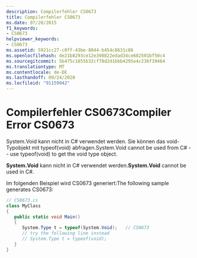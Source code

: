 ```yaml
---
description: Compilerfehler CS0673
title: Compilerfehler CS0673
ms.date: 07/20/2015
f1_keywords:
- CS0673
helpviewer_keywords:
- CS0673
ms.assetid: 5921cc27-c0ff-43be-8044-b454c8631c86
ms.openlocfilehash: de21b8293ce12e390822edad34ce682501bf50c4
ms.sourcegitcommit: 5b475c1855b32cf78d2d1bbb4295e4c236f39464
ms.translationtype: MT
ms.contentlocale: de-DE
ms.lasthandoff: 09/24/2020
ms.locfileid: "91159942"
---
```

# <a name="compiler-error-cs0673"></a><span data-ttu-id="45008-103">Compilerfehler CS0673</span><span class="sxs-lookup"><span data-stu-id="45008-103">Compiler Error CS0673</span></span>

<span data-ttu-id="45008-104">System.Void kann nicht in C# verwendet werden. Sie können das void-Typobjekt mit typeof(void) abfragen.</span><span class="sxs-lookup"><span data-stu-id="45008-104">System.Void cannot be used from C# -- use typeof(void) to get the void type object.</span></span>  
  
 <span data-ttu-id="45008-105">**System.Void** kann nicht in C# verwendet werden.</span><span class="sxs-lookup"><span data-stu-id="45008-105">**System.Void** cannot be used in C#.</span></span>  
  
 <span data-ttu-id="45008-106">Im folgenden Beispiel wird CS0673 generiert:</span><span class="sxs-lookup"><span data-stu-id="45008-106">The following sample generates CS0673:</span></span>  
  
```csharp  
// CS0673.cs  
class MyClass  
{  
   public static void Main()  
   {  
      System.Type t = typeof(System.Void);   // CS0673  
      // try the following line instead  
      // System.Type t = typeof(void);  
   }  
}  
```

